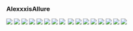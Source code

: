 ### AlexxxisAllure
![](http://x.imagefapusercontent.com/u/Bill-75/6794154/1670398000/Alexxxis_Allure___10_0.jpg)
![](http://x.imagefapusercontent.com/u/Bill-75/6794154/1689626534/Alexxxis_Allure___10_2.jpg)
![](http://x.imagefapusercontent.com/u/Bill-75/6794154/909298382/Alexxxis_Allure___10_3256pp_Alexxxis_Allure-127.jpg)
![](http://x.imagefapusercontent.com/u/Bill-75/6794154/1237004667/Alexxxis_Allure___10_3256pp_Alexxxis_Allure-132.jpg)
![](http://x.imagefapusercontent.com/u/Bill-75/6794154/493901739/Alexxxis_Allure___10_3256pp_Alexxxis_Allure-133.jpg)
![](http://x.imagefapusercontent.com/u/Bill-75/6794154/207511891/Alexxxis_Allure___10_3256pp_Alexxxis_Allure-134.jpg)
![](http://x.imagefapusercontent.com/u/Bill-75/6794154/2114848003/Alexxxis_Allure___10_3256pp_Alexxxis_Allure-137.jpg)
![](http://x.imagefapusercontent.com/u/Bill-75/6794154/421483600/Alexxxis_Allure___10_3256pp_Alexxxis_Allure-17.jpg)
![]()
![](http://x.imagefapusercontent.com/u/Bill-75/6794154/1726415358/Alexxxis_Allure___10_3256pp_Alexxxis_Allure-263.jpg)
![](http://x.imagefapusercontent.com/u/Bill-75/6794154/356534130/Alexxxis_Allure___10_3256pp_Alexxxis_Allure-264.jpg)
![](http://x.imagefapusercontent.com/u/Bill-75/6794154/913689379/Alexxxis_Allure___10_3256pp_Alexxxis_Allure-268.jpg)
![](http://x.imagefapusercontent.com/u/Bill-75/6794154/644420473/Alexxxis_Allure___10_3256pp_Alexxxis_Allure-269.jpg)
![](http://x.imagefapusercontent.com/u/Bill-75/6794154/898867949/Alexxxis_Allure___10_3256pp_Alexxxis_Allure-272.jpg)
![](http://x.imagefapusercontent.com/u/Bill-75/6794154/762073171/Alexxxis_Allure___10_3256pp_Alexxxis_Allure-273.jpg)
![](http://x.imagefapusercontent.com/u/Bill-75/6794154/1458650418/Alexxxis_Allure___10_3256pp_Alexxxis_Allure-277.jpg)
![](http://x.imagefapusercontent.com/u/Bill-75/6794154/393114801/Alexxxis_Allure___10_3256pp_Alexxxis_Allure-279.jpg)
![]()
![]()
![]()
![]()
![]()
![]()
![]()
![]()
![]()
![]()
![]()
![]()
![]()
